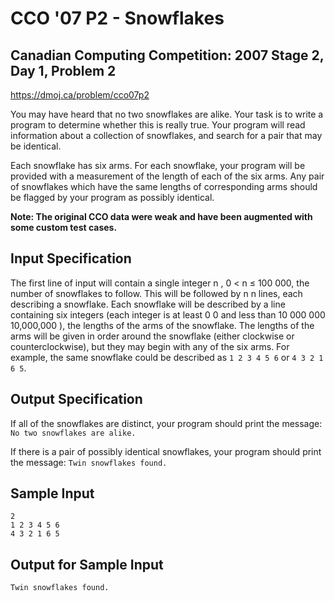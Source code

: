 # CCO '07 P2 - Snowflakes

## Canadian Computing Competition: 2007 Stage 2, Day 1, Problem 2

https://dmoj.ca/problem/cco07p2

You may have heard that no two snowflakes are alike. Your task is to write a program to determine whether this is really true. Your program will read information about a collection of snowflakes, and search for a pair that may be identical.

Each snowflake has six arms. For each snowflake, your program will be provided with a measurement of the length of each of the six arms. Any pair of snowflakes which have the same lengths of corresponding arms should be flagged by your program as possibly identical.

**Note: The original CCO data were weak and have been augmented with some custom test cases.**

## Input Specification

The first line of input will contain a single integer n , 0 < n ≤ 100 000, the number of snowflakes to follow. This will be followed by n n lines, each describing a snowflake. Each snowflake will be described by a line containing six integers (each integer is at least 0 0 and less than 10 000 000 10\,000\,000 ), the lengths of the arms of the snowflake. The lengths of the arms will be given in order around the snowflake (either clockwise or counterclockwise), but they may begin with any of the six arms. For example, the same snowflake could be described as `1 2 3 4 5 6` or `4 3 2 1 6 5`.

## Output Specification

If all of the snowflakes are distinct, your program should print the message: `No two snowflakes are alike.`

If there is a pair of possibly identical snowflakes, your program should print the message: `Twin snowflakes found.`

## Sample Input

```
2
1 2 3 4 5 6
4 3 2 1 6 5
```

## Output for Sample Input
```
Twin snowflakes found.
```
